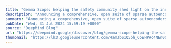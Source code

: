 ```yaml
---
title: "Gemma Scope: helping the safety community shed light on the inner workings of language models"
description: "Announcing a comprehensive, open suite of sparse autoencoders for language model interpretability."
summary: "Announcing a comprehensive, open suite of sparse autoencoders for language model interpretability."
pubDate: "Wed, 31 Jul 2024 15:59:19 +0000"
source: "DeepMind Blog"
url: "https://deepmind.google/discover/blog/gemma-scope-helping-the-safety-community-shed-light-on-the-inner-workings-of-language-models/"
thumbnail: "https://lh3.googleusercontent.com/4amJbS1Q5bh_CoBHPAc4NEn0Q13izqrskMETkJl3h2Jdku08GryCCjW6BM59OKj1-Q7-8ZFCWlgu7tIMzjRBIXImy8wlgTOxYgJ88fQvYJTye07C=w1200-h630-n-nu"
---
```



